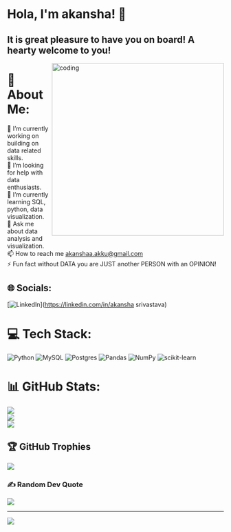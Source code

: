 
# Hola, I'm akansha! 👋
## It is great pleasure to have you on board! A hearty welcome to you!
<img align="right" alt="coding" width="400" src="https://res.cloudinary.com/practicaldev/image/fetch/s--2bZIjPGC--/c_limit%2Cf_auto%2Cfl_progressive%2Cq_66%2Cw_880/https://dev-to-uploads.s3.amazonaws.com/i/d4tvukbt5mra37cvwklk.gif">

# 💫 About Me:
🔭 I’m currently working on building on data related skills.<br>🤝 I’m looking for help with data enthusiasts.<br>🌱 I’m currently learning SQL, python, data visualization.<br>💬 Ask me about data analysis and visualization.<br>📫 How to reach me akanshaa.akku@gmail.com<br>⚡ Fun fact without DATA you are JUST another PERSON with an OPINION!



## 🌐 Socials:
 [![LinkedIn](https://img.shields.io/badge/LinkedIn-%230077B5.svg?logo=linkedin&logoColor=white)](https://linkedin.com/in/akansha srivastava) 

# 💻 Tech Stack:
![Python](https://img.shields.io/badge/python-3670A0?style=for-the-badge&logo=python&logoColor=ffdd54) ![MySQL](https://img.shields.io/badge/mysql-%2300f.svg?style=for-the-badge&logo=mysql&logoColor=white) ![Postgres](https://img.shields.io/badge/postgres-%23316192.svg?style=for-the-badge&logo=postgresql&logoColor=white) ![Pandas](https://img.shields.io/badge/pandas-%23150458.svg?style=for-the-badge&logo=pandas&logoColor=white) ![NumPy](https://img.shields.io/badge/numpy-%23013243.svg?style=for-the-badge&logo=numpy&logoColor=white) ![scikit-learn](https://img.shields.io/badge/scikit--learn-%23F7931E.svg?style=for-the-badge&logo=scikit-learn&logoColor=white)
# 📊 GitHub Stats:
![](https://github-readme-stats.vercel.app/api?username=akansha1104&theme=dark&hide_border=false&include_all_commits=false&count_private=false)<br/>
![](https://github-readme-streak-stats.herokuapp.com/?user=akansha1104&theme=dark&hide_border=false)<br/>
![](https://github-readme-stats.vercel.app/api/top-langs/?username=akansha1104&theme=dark&hide_border=false&include_all_commits=false&count_private=false&layout=compact)

## 🏆 GitHub Trophies
![](https://github-profile-trophy.vercel.app/?username=akansha1104&theme=onedark&no-frame=false&no-bg=true&margin-w=4)

### ✍️ Random Dev Quote
![](https://quotes-github-readme.vercel.app/api?type=horizontal&theme=dark)

---
[![](https://visitcount.itsvg.in/api?id=akansha1104&icon=0&color=0)](https://visitcount.itsvg.in)

<!-- Proudly created with GPRM ( https://gprm.itsvg.in ) -->

